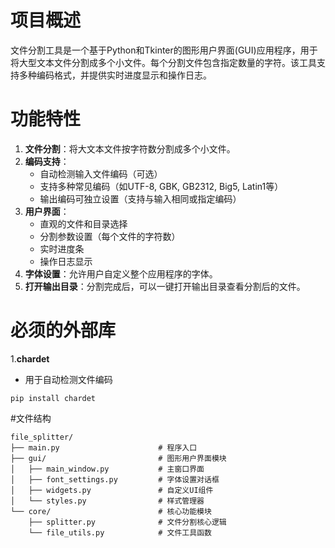 # 项目概述
文件分割工具是一个基于Python和Tkinter的图形用户界面(GUI)应用程序，用于将大型文本文件分割成多个小文件。每个分割文件包含指定数量的字符。该工具支持多种编码格式，并提供实时进度显示和操作日志。
# 功能特性
1. **文件分割**：将大文本文件按字符数分割成多个小文件。
2. **编码支持**：
   - 自动检测输入文件编码（可选）
   - 支持多种常见编码（如UTF-8, GBK, GB2312, Big5, Latin1等）
   - 输出编码可独立设置（支持与输入相同或指定编码）
3. **用户界面**：
   - 直观的文件和目录选择
   - 分割参数设置（每个文件的字符数）
   - 实时进度条
   - 操作日志显示
4. **字体设置**：允许用户自定义整个应用程序的字体。
5. **打开输出目录**：分割完成后，可以一键打开输出目录查看分割后的文件。
# 必须的外部库
1.**chardet**
   - 用于自动检测文件编码
   ```
   pip install chardet
   ```
#文件结构
```
file_splitter/
├── main.py                      # 程序入口
├── gui/                         # 图形用户界面模块
│   ├── main_window.py           # 主窗口界面
│   ├── font_settings.py         # 字体设置对话框
│   ├── widgets.py               # 自定义UI组件
│   └── styles.py                # 样式管理器
└── core/                        # 核心功能模块
    ├── splitter.py              # 文件分割核心逻辑
    └── file_utils.py            # 文件工具函数
```
